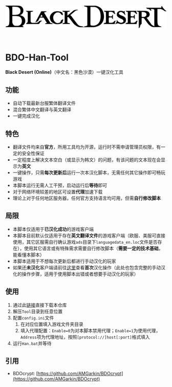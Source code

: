 ![Black Desert](LOGO.svg "Black Desert")

<br>

# **BDO-Han-Tool**
**Black Desert (Online)**（中文名：黑色沙漠）一键汉化工具

## 功能
+ 自动下载最新台服繁体翻译文件
+ 混合繁体中文翻译与英文翻译
+ 一键完成汉化

## 特色
+ 翻译文件均来自**官方**，所用工具均为开源，运行时不需申请管理员权限，有一定的安全性保证
+ 一定程度上解决文本空白（或显示为韩文）的问题，有该问题的文本现在会显示为**英文**
+ 一键操作，只需**每次更新后**运行一次本汉化脚本，无需任何其它操作即可畅玩游戏
+ 本脚本运行无需人工干预，启动运行后**等待**即可
+ 对于网络环境较差的地区可设置**代理**加速下载
+ 理论上对于任何地区服务器，任何官方支持语言均可用，但需**自行修改脚本**

## 局限
+ 本脚本仅适用于**已汉化成功**的游戏客户端
+ 本脚本目前默认仅适用于存在**英文翻译文件**的游戏客户端（欧服、美服可直接使用，其它区服需自行确认游戏`ads`目录下`languagedata_en.loc`文件是否存在），使用其它语言或有特殊需求需要自行修改脚本（**需要一定的技术基础**，能看懂本脚本）
+ 本脚本适用于不想每次更新后都进行手动汉化的玩家
+ 如果还**未汉化**客户端请前往[这里](http://fxzx.nl/5vrfwb)查看**首次**汉化操作（此处也包含完整的手动汉化的操作步骤，适用于使用脚本出错或者想要手动汉化的玩家）

## 使用
1. 通过此[链接](https://github.com/fxzxmicah/BDO-Han-Tool/archive/refs/heads/main.zip)直接下载本仓库
2. 解压`Tool`目录到任意位置
3. 配置`config.ini`文件
	1. 在对应位置填入游戏文件夹目录
	2. 填入代理配置：`Enable=0`为对本脚本禁用代理；`Enable=1`为使用代理，`Address`项为代理地址，按照`[protocol://]host[:port]`格式填入
4. 运行`Han.bat`并等待

## 引用
+ BDOcrypt: [https://github.com/AMGarkin/BDOcrypt](https://github.com/AMGarkin/BDOcrypt)
